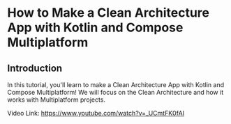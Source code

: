 # How to Make a Clean Architecture App with Kotlin and Compose Multiplatform

## Introduction

In this tutorial, you'll learn to make a Clean Architecture App with Kotlin and Compose Multiplatform!
We will focus on the Clean Architecture and how it works with Multiplatform projects.

Video Link: https://www.youtube.com/watch?v=_UCmtFK0fAI
